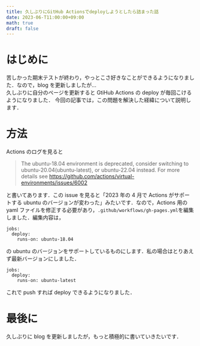 ```yaml
---
title: 久しぶりにGitHub Actionsでdeployしようとしたら詰まった話
date: 2023-06-T11:00:00+09:00
math: true
draft: false
---
```


# はじめに
苦しかった期末テストが終わり，やっとこさ好きなことができるようになりました．なので，blog を更新しましたが...  
久しぶりに自分のページを更新すると GtiHub Actions の deploy が毎回こけるようになりました．
今回の記事では，この問題を解決した経緯について説明します．

# 方法
Actions のログを見ると
>The ubuntu-18.04 environment is deprecated, consider switching to ubuntu-20.04(ubuntu-latest), or ubuntu-22.04 instead. For more details see https://github.com/actions/virtual-environments/issues/6002

と書いてあります．この issue を見ると「2023 年の 4 月で Actions がサポートする ubuntu のバージョンが変わった」みたいです．なので，Actions 用の yaml ファイルを修正する必要があり，`.github/workflows/gh-pages.yml`を編集しました．編集内容は，
```
jobs:
  deploy:
    runs-on: ubuntu-18.04
```
の ubuntu のバージョンをサポートしているものにします．私の場合はとりあえず最新バージョンにしました．
```
jobs:
  deploy:
    runs-on: ubuntu-latest
```

これで push すれば deploy できるようになりました．

# 最後に
久しぶりに blog を更新しましたが，もっと積極的に書いていきたいです．